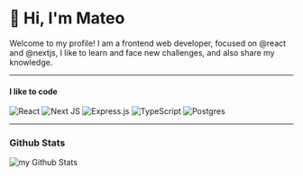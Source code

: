 
# 👋 Hi, I'm Mateo 

<!-- [![LinkedIn](https://img.shields.io/badge/linkedin-%230077B5.svg?style=for-the-badge&logo=linkedin&logoColor=white)](https://www.linkedin.com/) -->

Welcome to my profile! I am a frontend web developer, focused on @react and @nextjs, I like to learn and face new challenges, and also share my knowledge. 

---

#### I like to code 

![React](https://img.shields.io/badge/react-%2320232a.svg?style=for-the-badge&logo=react&logoColor=%2361DAFB)
![Next JS](https://img.shields.io/badge/Next-black?style=for-the-badge&logo=next.js&logoColor=white)
![Express.js](https://img.shields.io/badge/express.js-%23404d59.svg?style=for-the-badge&logo=express&logoColor=%2361DAFB)
![TypeScript](https://img.shields.io/badge/typescript-%23007ACC.svg?style=for-the-badge&logo=typescript&logoColor=white)
![Postgres](https://img.shields.io/badge/postgres-%23316192.svg?style=for-the-badge&logo=postgresql&logoColor=white)

---

<!-- ### ✍️ Latest Blog posts -->

 
### Github Stats

<img align="center" src="https://github-readme-stats.vercel.app/api?username=MateoD96&include_all_commits=true&count_private=true&show_icons=true&line_height=20&title_color=2B5BBD&icon_color=1124BB&text_color=A1A1A1&bg_color=0,000000,130F40" alt="my Github Stats"/>

